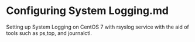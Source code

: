 # Configuring System Logging.md
Setting up System Logging on CentOS 7 with rsyslog service with the aid of tools such as ps,top, and journalctl.
